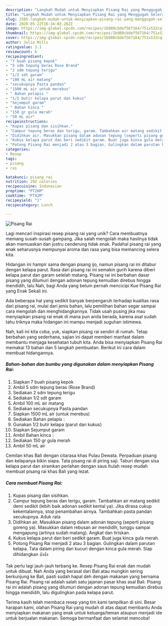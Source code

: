 ```yaml
---
description: "Langkah Mudah untuk Menyiapkan Pisang Rai yang Menggugah Selera"
title: "Langkah Mudah untuk Menyiapkan Pisang Rai yang Menggugah Selera"
slug: 1505-langkah-mudah-untuk-menyiapkan-pisang-rai-yang-menggugah-selera
date: 2020-05-22T16:34:03.262Z
image: https://img-global.cpcdn.com/recipes/1b980cbdef567164/751x532cq70/pisang-rai-foto-resep-utama.jpg
thumbnail: https://img-global.cpcdn.com/recipes/1b980cbdef567164/751x532cq70/pisang-rai-foto-resep-utama.jpg
cover: https://img-global.cpcdn.com/recipes/1b980cbdef567164/751x532cq70/pisang-rai-foto-resep-utama.jpg
author: Julia Mills
ratingvalue: 3.1
reviewcount: 6
recipeingredient:
- "7 buah pisang kepok"
- "5 sdm tepung beras Rose Brand"
- "2 sdm tepung terigu"
- "1/2 sdt garam"
- "100 mL air matang"
- "secukupnya Pasta pandan"
- "1500 mL air untuk merebus"
- " Bahan pelapis "
- "1/2 butir kelapa parut dan kukus"
- "Sejumput garam"
- " Bahan kinca "
- "150 gr gula merah"
- "50 mL air"
recipeinstructions:
- "Kupas pisang dan sisihkan."
- "Campur tepung beras dan terigu, garam. Tambahkan air matang sedikit demi sedikit (lebih baik adonan sedikit kental ya). Jika dirasa cukup kekentalannya, stop penambahan airnya. Tambahkan pasta pandan secukupnya. Aduk rata"
- "Didihkan air. Masukkan pisang dalam adonan tepung (seperti pisang goreng ya). Masukkan dalam rebusan air mendidih, tunggu sampai mengapung (artinya sudah matang). Angkat dan tiriskan."
- "Kukus kelapa parut dan beri sedikit garam. Buat juga kinca gula merah."
- "Potong Pisang Rai menjadi 2 atau 3 bagian. Gulingkan dalam parutan kelapa. Tata dalam piring dan kucuri dengan kinca gula merah. Siap dihidangkan 👍👍"
categories:
- Resep
tags:
- pisang
- rai

katakunci: pisang rai 
nutrition: 292 calories
recipecuisine: Indonesian
preptime: "PT26M"
cooktime: "PT42M"
recipeyield: "1"
recipecategory: Lunch

---
```



![Pisang Rai](https://img-global.cpcdn.com/recipes/1b980cbdef567164/751x532cq70/pisang-rai-foto-resep-utama.jpg)

Lagi mencari inspirasi resep pisang rai yang unik? Cara membuatnya memang susah-susah gampang. Jika salah mengolah maka hasilnya tidak akan memuaskan dan justru cenderung tidak enak. Padahal pisang rai yang enak seharusnya mempunyai aroma dan rasa yang bisa memancing selera kita.

Hidangan ini hampir sama dengan pisang ijo, namun pisang rai ini ditabur dengan kelapa parut. Rasa dari pisang rai ini semakin gurih karena diberi kelapa parut dan garam setelah matang. Pisang rai ini berbahan dasar pisang yang dilumuri dengan adonan tepung kemudian direbus hingga mendidih, lalu Nah, bagi Anda yang belum pernah mencicipi Kue Pisang Rai yang Enak Sekali ini.

Ada beberapa hal yang sedikit banyak berpengaruh terhadap kualitas rasa dari pisang rai, mulai dari jenis bahan, lalu pemilihan bahan segar sampai cara mengolah dan menghidangkannya. Tidak usah pusing jika mau menyiapkan pisang rai enak di mana pun anda berada, karena asal sudah tahu triknya maka hidangan ini mampu menjadi suguhan istimewa.


Nah, kali ini kita coba, yuk, siapkan pisang rai sendiri di rumah. Tetap berbahan yang sederhana, sajian ini dapat memberi manfaat dalam membantu menjaga kesehatan tubuh kita. Anda bisa menyiapkan Pisang Rai memakai 13 bahan dan 5 langkah pembuatan. Berikut ini cara dalam membuat hidangannya.

<!--inarticleads1-->

##### Bahan-bahan dan bumbu yang digunakan dalam menyiapkan Pisang Rai:

1. Siapkan 7 buah pisang kepok
1. Ambil 5 sdm tepung beras (Rose Brand)
1. Sediakan 2 sdm tepung terigu
1. Sediakan 1/2 sdt garam
1. Ambil 100 mL air matang
1. Sediakan secukupnya Pasta pandan
1. Siapkan 1500 mL air (untuk merebus)
1. Sediakan  Bahan pelapis :
1. Gunakan 1/2 butir kelapa (parut dan kukus)
1. Siapkan Sejumput garam
1. Ambil  Bahan kinca :
1. Sediakan 150 gr gula merah
1. Ambil 50 mL air


Cemilan khas Bali dengan citarasa khas Pulau Dewata. Perpaduan pisang dan kelapanya bikin siapa. Tata pisang rai di piring saji. Taburi dengan sisa kelapa parut dan siramkan perlahan dengan saus Itulah resep mudah membuat pisang rai khas Bali yang lezat. 

<!--inarticleads2-->

##### Cara membuat Pisang Rai:

1. Kupas pisang dan sisihkan.
1. Campur tepung beras dan terigu, garam. Tambahkan air matang sedikit demi sedikit (lebih baik adonan sedikit kental ya). Jika dirasa cukup kekentalannya, stop penambahan airnya. Tambahkan pasta pandan secukupnya. Aduk rata
1. Didihkan air. Masukkan pisang dalam adonan tepung (seperti pisang goreng ya). Masukkan dalam rebusan air mendidih, tunggu sampai mengapung (artinya sudah matang). Angkat dan tiriskan.
1. Kukus kelapa parut dan beri sedikit garam. Buat juga kinca gula merah.
1. Potong Pisang Rai menjadi 2 atau 3 bagian. Gulingkan dalam parutan kelapa. Tata dalam piring dan kucuri dengan kinca gula merah. Siap dihidangkan 👍👍


Tak perlu lagi jauh-jauh terbang ke. Resep Pisang Rai enak dan mudah untuk dibuat. Nah Anda yang berasal dari Bali atau mungkin sering berkunjung ke Bali, pasti sudah hapal deh dengan makanan yang bernama Pisang Rai. Pisang rai adalah salah satu jajanan pasar khas asal Bali. Pisang rai ini adalah pisang yang dilumuri dengan adonan tepung kemudian direbus hingga mendidih, lalu digulingkan pada kelapa parut. 

Terima kasih telah membaca resep yang tim kami tampilkan di sini. Besar harapan kami, olahan Pisang Rai yang mudah di atas dapat membantu Anda menyiapkan makanan yang enak untuk keluarga/teman ataupun menjadi ide untuk berjualan makanan. Semoga bermanfaat dan selamat mencoba!
